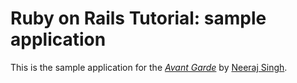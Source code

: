 # Ruby on Rails Tutorial: sample application

This is the sample application for
the [*Avant Garde*](http://avantgardedigital.com/)
by [Neeraj Singh](http://facebook.com/nnneerajjj).
